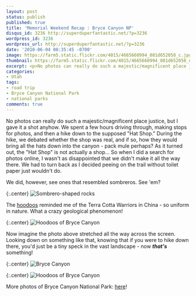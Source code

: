 ```yaml
---
layout: post
status: publish
published: true
title: 'Memorial Weekend Recap : Bryce Canyon NP'
disqus_id: 3236 http://superduperfantastic.net/?p=3236
wordpress_id: 3236
wordpress_url: http://superduperfantastic.net/?p=3236
date: '2010-06-04 08:35:45 -0700'
image: https://farm5.static.flickr.com/4015/4665660994_081d652058_c.jpg
thumbnail: https://farm5.static.flickr.com/4015/4665660994_081d652058_q.jpg
excerpt: <p>No photos can really do such a majestic/magnificent place justice, but I'll try. Some photos from our short jaunt to Bryce Canyon National Park. </p>
categories:
- Utah
tags:
- road trip
- Bryce Canyon National Park
- national parks
comments: true
---
```

No photos can really do such a majestic/magnificent place justice, but I gave it a shot anyhow. We spent a few hours driving through, making stops for photos, and then a hike down to the supposed "Hat Shop." During the hike, we debated whether the shop was real, and if so, how they would bring all the hats down into the canyon - pack mule perhaps? As it turned out, the "Hat Shop" is not actually a shop... So when I did a search for photos online, I wasn't as disappointed that we didn't make it all the way there. We had to turn back as I decided peeing on the trail without toilet paper just wouldn't do.

We did, however, see ones that resembled sombreros. See 'em?

{:.center}
![](https://farm5.static.flickr.com/4016/4665643034_a7a9eb849b_b.jpg "Sombrero-shaped rocks")

The [hoodoos](http://en.wikipedia.org/wiki/Hoodoo_%28geology%29) reminded me of the Terra Cotta Warriors in China - so uniform in nature. What a crazy geological phenomenon!

{:.center}
![](https://farm5.static.flickr.com/4015/4665660994_081d652058_b.jpg "Hoodoos of Bryce Canyon")

Now imagine the photo above stretched all the way across the screen. Looking down on something like that, knowing that if you were to hike down there, you'd just be a tiny speck in the vast landscape - now **_that's_** something!

{:.center}
![](https://farm5.static.flickr.com/4058/4665660376_05d218181d_b.jpg "Bryce Canyon")

{:.center}
![](https://farm2.static.flickr.com/1299/4665638032_d86e42cbb3_b.jpg "Hoodoos of Bryce Canyon")

More photos of Bryce Canyon National Park: [here](http://www.flickr.com/photos/suki/sets/72157624193218854/)!
